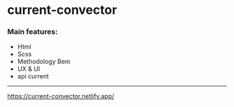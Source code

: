 # current-convector

### Main features: 
 - Html
 - Scss
 - Methodology Bem
 - UX & UI
 - api current

 


---

https://current-convector.netlify.app/
